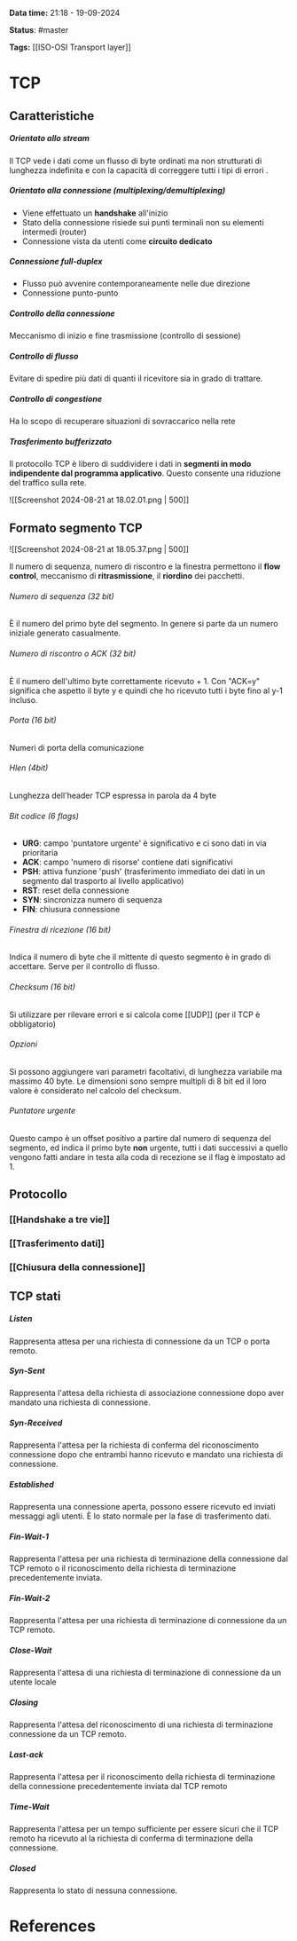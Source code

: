 **Data time:** 21:18 - 19-09-2024

**Status**: #master 

**Tags:** [[ISO-OSI Transport layer]]

# TCP

## Caratteristiche
##### Orientato allo stream
Il TCP vede i dati come un flusso di byte ordinati ma non strutturati di lunghezza indefinita e con la capacità di correggere tutti i tipi di errori .
##### Orientato alla connessione (multiplexing/demultiplexing)
- Viene effettuato un **handshake** all'inizio
- Stato della connessione risiede sui punti terminali non su elementi intermedi (router)
- Connessione vista da utenti come **circuito dedicato**
##### Connessione full-duplex
- Flusso può avvenire contemporaneamente nelle due direzione
- Connessione punto-punto
##### Controllo della connessione
Meccanismo di inizio e fine trasmissione (controllo di sessione)
##### Controllo di flusso
Evitare di spedire più dati di quanti il ricevitore sia in grado di trattare.
##### Controllo di congestione
Ha lo scopo di recuperare situazioni di sovraccarico nella rete
##### Trasferimento bufferizzato
Il protocollo TCP è libero di suddividere i dati in **segmenti in modo indipendente dal programma applicativo**. Questo consente una riduzione del traffico sulla rete.

![[Screenshot 2024-08-21 at 18.02.01.png | 500]]

## Formato segmento TCP

![[Screenshot 2024-08-21 at 18.05.37.png | 500]]

Il numero di sequenza, numero di riscontro e la finestra permettono il **flow control**, meccanismo di **ritrasmissione**, il **riordino**  dei pacchetti.
###### Numero di sequenza (32 bit)
È il numero del primo byte del segmento. In genere si parte da un numero iniziale generato casualmente.
###### Numero di riscontro o ACK (32 bit)
È il numero dell'ultimo byte correttamente ricevuto + 1. Con "ACK=y" significa che aspetto il byte y e quindi che ho ricevuto tutti i byte fino al y-1 incluso. 
###### Porta (16 bit)
Numeri di porta della comunicazione
###### Hlen (4bit)
Lunghezza dell'header TCP espressa in parola da 4 byte
###### Bit codice (6 flags)
- **URG**: campo 'puntatore urgente' è significativo e ci sono dati in via prioritaria
- **ACK**: campo 'numero di risorse' contiene dati significativi
- **PSH**: attiva funzione 'push' (trasferimento immediato dei dati in un segmento dal trasporto al livello applicativo)
- **RST**: reset della connessione
- **SYN**: sincronizza numero di sequenza
- **FIN**: chiusura connessione
###### Finestra di ricezione (16 bit)
Indica il numero di byte che il mittente di questo segmento è in grado di accettare. Serve per il controllo di flusso.
###### Checksum (16 bit)
Si utilizzare per rilevare errori e si calcola come [[UDP]] (per il TCP è obbligatorio)
###### Opzioni
Si possono aggiungere vari parametri facoltativi, di lunghezza variabile ma massimo 40 byte. Le dimensioni sono sempre multipli di 8 bit ed il loro valore è considerato nel calcolo del checksum.
###### Puntatore urgente
Questo campo è un offset positivo a partire dal numero di sequenza del segmento, ed indica il primo byte **non** urgente, tutti i dati successivi a quello vengono fatti andare in testa alla coda di recezione se il flag è impostato ad 1.

## Protocollo
### [[Handshake a tre vie]]

### [[Trasferimento dati]]

### [[Chiusura della connessione]]


## TCP stati
##### Listen
Rappresenta attesa per una richiesta di connessione da un TCP o porta remoto.
##### Syn-Sent
Rappresenta l'attesa della richiesta di associazione connessione dopo aver mandato una richiesta di connessione.
##### Syn-Received
Rappresenta l'attesa per la richiesta di conferma del riconoscimento connessione dopo che entrambi hanno ricevuto e mandato una richiesta di connessione.
##### Established
Rappresenta una connessione aperta, possono essere ricevuto ed inviati messaggi agli utenti. È lo stato normale per la fase di trasferimento dati.
##### Fin-Wait-1
Rappresenta l'attesa per una richiesta di terminazione della connessione dal TCP remoto o il riconoscimento della richiesta di terminazione precedentemente inviata.
##### Fin-Wait-2
Rappresenta l'attesa per una richiesta di terminazione di connessione da un TCP remoto.
##### Close-Wait
Rappresenta l'attesa di una richiesta di terminazione di connessione da un utente locale
##### Closing
Rappresenta l'attesa del riconoscimento di una richiesta di terminazione connessione da un TCP remoto.
##### Last-ack
Rappresenta l'attesa per il riconoscimento della richiesta di terminazione della connessione precedentemente inviata dal TCP remoto
##### Time-Wait
Rappresenta l'attesa per un tempo sufficiente per essere sicuri che il TCP remoto ha ricevuto al la richiesta di conferma di terminazione della connessione. 
##### Closed
Rappresenta lo stato di nessuna connessione.



# References